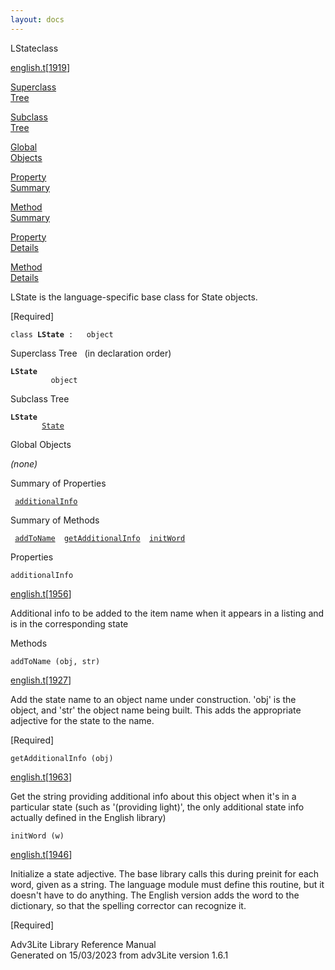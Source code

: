 ```yaml
---
layout: docs
---
```

<span class="title">LState</span><span class="type">class</span>

[english.t](../file/english.t.html)\[[1919](../source/english.t.html#1919)\]

[Superclass  
Tree](#_SuperClassTree_)

[Subclass  
Tree](#_SubClassTree_)

[Global  
Objects](#_ObjectSummary_)

[Property  
Summary](#_PropSummary_)

[Method  
Summary](#_MethodSummary_)

[Property  
Details](#_Properties_)

[Method  
Details](#_Methods_)

<div class="fdesc">

LState is the language-specific base class for State objects.

\[Required\]

`class `**`LState`**` :   object`

</div>

<span id="_SuperClassTree_"></span>

<div class="mjhd">

<span class="hdln">Superclass Tree</span>   (in declaration order)

</div>

**`LState`**  
`         object`  
<span id="_SubClassTree_"></span>

<div class="mjhd">

<span class="hdln">Subclass Tree</span>  

</div>

**`LState`**  
`         `[`State`](../object/State.html)  
<span id="_ObjectSummary_"></span>

<div class="mjhd">

<span class="hdln">Global Objects</span>  

</div>

*(none)* <span id="_PropSummary_"></span>

<div class="mjhd">

<span class="hdln">Summary of Properties</span>  

</div>

` `[`additionalInfo`](#additionalInfo)`  `

<span id="_MethodSummary_"></span>

<div class="mjhd">

<span class="hdln">Summary of Methods</span>  

</div>

` `[`addToName`](#addToName)`  `[`getAdditionalInfo`](#getAdditionalInfo)`  `[`initWord`](#initWord)`  `

<span id="_Properties_"></span>

<div class="mjhd">

<span class="hdln">Properties</span>  

</div>

<span id="additionalInfo"></span>

`additionalInfo`

[english.t](../file/english.t.html)\[[1956](../source/english.t.html#1956)\]

<div class="desc">

Additional info to be added to the item name when it appears in a
listing and is in the corresponding state

</div>

<span id="_Methods_"></span>

<div class="mjhd">

<span class="hdln">Methods</span>  

</div>

<span id="addToName"></span>

`addToName (obj, str)`

[english.t](../file/english.t.html)\[[1927](../source/english.t.html#1927)\]

<div class="desc">

Add the state name to an object name under construction. 'obj' is the
object, and 'str' the object name being built. This adds the appropriate
adjective for the state to the name.

\[Required\]

</div>

<span id="getAdditionalInfo"></span>

`getAdditionalInfo (obj)`

[english.t](../file/english.t.html)\[[1963](../source/english.t.html#1963)\]

<div class="desc">

Get the string providing additional info about this object when it's in
a particular state (such as '(providing light)', the only additional
state info actually defined in the English library)

</div>

<span id="initWord"></span>

`initWord (w)`

[english.t](../file/english.t.html)\[[1946](../source/english.t.html#1946)\]

<div class="desc">

Initialize a state adjective. The base library calls this during preinit
for each word, given as a string. The language module must define this
routine, but it doesn't have to do anything. The English version adds
the word to the dictionary, so that the spelling corrector can recognize
it.

\[Required\]

</div>

<div class="ftr">

Adv3Lite Library Reference Manual  
Generated on 15/03/2023 from adv3Lite version 1.6.1

</div>
